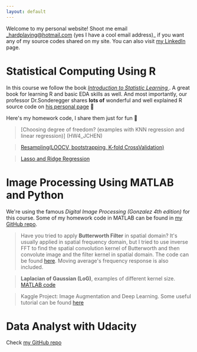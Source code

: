 ```yaml
---
layout: default
---
```


Welcome to my personal website! Shoot me email _hardplaying@hotmail.com (yes I have a cool email address)_ if you want any of my source codes shared on my site. You can also visit [my LinkedIn](https://www.linkedin.com/in/jiaming-chen-data-analyst/) page.

# [](#header-1)Statistical Computing Using R
In this course we follow the book [_Introduction to Statistic Learning_ ](http://www-bcf.usc.edu/~gareth/ISL/). A great book for learning R and basic EDA skills as well. And most importantly, our professor Dr.Sonderegger shares **lots of** wonderful and well explained R source code on [his personal page](https://dereksonderegger.github.io/578/) 👏

Here's my homework code, I share them just for fun 👻
> [Choosing degree of freedom? (examples with KNN regression and linear regression)] (HW4_JCHEN)

> [Resampling(LOOCV, bootstrapping, K-fold CrossValidation)](HW5_STA578)

> [Lasso and Ridge Regression](HW6_STA578)

# [](#header-2)Image Processing Using MATLAB and Python

We're using the famous _Digital Image Processing (Gonzalez 4th edition)_ for this course. Some of my homework code in MATLAB can be found in [my GitHub repo](https://github.com/JMistral/ImageProcessingEE542).

> Have you tried to apply **Butterworth Filter** in spatial domain? It's usually applied in spatial frequency domain, but I tried to use inverse FFT to find the spatial convolution kernel of Butterworth and then convolute image and the filter kernel in spatial domain. The code can be found [here](https://github.com/JMistral/ImageProcessingEE542/blob/master/HW6main.m). Moving average's frequency response is also included.

>  **Laplacian of Gaussian (LoG)**, examples of different kernel size. [MATLAB code](https://github.com/JMistral/ImageProcessingEE542/blob/master/HW5main.m)


> Kaggle Project: Image Augmentation and Deep Learning. Some useful tutorial can be found [here](https://machinelearningmastery.com/image-augmentation-deep-learning-keras/)

# [](#header-3)Data Analyst with Udacity
Check [my GitHub repo](https://github.com/JMistral/DataAnalyst_Udacity)
